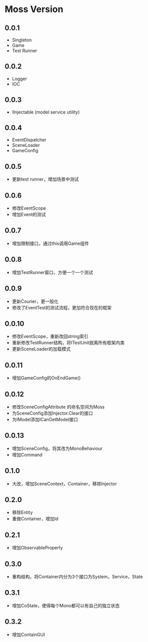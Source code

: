 ﻿# Moss Version

## 0.0.1

- Singleton
- Game
- Test Runner

## 0.0.2

- Logger
- IOC

## 0.0.3

- IInjectable (model service utility)

## 0.0.4

- EventDispatcher
- SceneLoader
- GameConfig

## 0.0.5

- 更新test runner，增加场景中测试

## 0.0.6

- 修改EventScope
- 增加Event的测试

## 0.0.7

- 增加限制接口，通过this调用Game组件

## 0.0.8

- 增加TestRunner窗口，方便一个一个测试

## 0.0.9

- 更新Courier，更一般化
- 修改了EventTest的测试流程，更加符合现在的框架

## 0.0.10

- 修改EventScope，重新改回string索引
- 重新修改TestRunner结构，将ITestUnit脱离所有框架内类
- 更新SceneLoader的加载模式

## 0.0.11

- 增加GameConfig的OnEndGame()

## 0.0.12

- 修改SceneConfigAttribute 的命名空间为Moss
- 为SceneConfig添加Injector.Clear的接口
- 为IModel添加ICanGetModel接口

## 0.0.13

- 增加SceneConfig，将其改为MonoBehaviour
- 增加Command

## 0.1.0

- 大改，增加SceneContext，Container，移除Injector

## 0.2.0

- 移除Entity
- 重做Container，增加Id

## 0.2.1

- 增加ObservableProperty

## 0.3.0

- 重构结构，将Container内分为3个接口为System，Service，State

## 0.3.1

- 增加CoState，使得每个Mono都可以有自己的独立状态

## 0.3.2 

- 增加ContainGUI